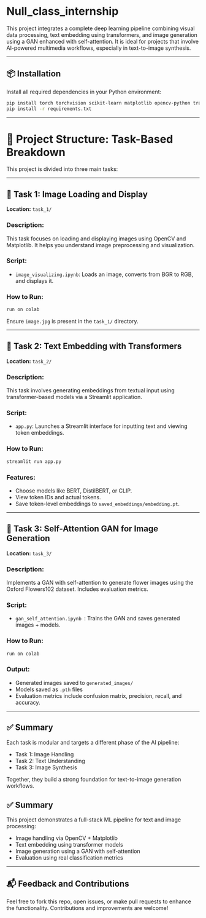 # Null_class_internship



This project integrates a complete deep learning pipeline combining visual data processing, text embedding using transformers, and image generation using a GAN enhanced with self-attention. It is ideal for projects that involve AI-powered multimedia workflows, especially in text-to-image synthesis.

---

## 📦 Installation

Install all required dependencies in your Python environment:

```bash
pip install torch torchvision scikit-learn matplotlib opencv-python transformers datasets streamlit
pip install -r requirements.txt
```

---

# 📁 Project Structure: Task-Based Breakdown

This project is divided into three main tasks:

---

## 🧩 Task 1: Image Loading and Display

**Location:** `task_1/`

### Description:

This task focuses on loading and displaying images using OpenCV and Matplotlib. It helps you understand image preprocessing and visualization.

### Script:

* `image_visualizing.ipynb`: Loads an image, converts from BGR to RGB, and displays it.

### How to Run:

```bash
run on colab
```

Ensure `image.jpg` is present in the `task_1/` directory.

---

## 🧩 Task 2: Text Embedding with Transformers

**Location:** `task_2/`

### Description:

This task involves generating embeddings from textual input using transformer-based models via a Streamlit application.

### Script:

* `app.py`: Launches a Streamlit interface for inputting text and viewing token embeddings.

### How to Run:

```bash
streamlit run app.py
```

### Features:

* Choose models like BERT, DistilBERT, or CLIP.
* View token IDs and actual tokens.
* Save token-level embeddings to `saved_embeddings/embedding.pt`.

---

## 🧩 Task 3: Self-Attention GAN for Image Generation

**Location:** `task_3/`

### Description:

Implements a GAN with self-attention to generate flower images using the Oxford Flowers102 dataset. Includes evaluation metrics.

### Script:

* `gan_self_attention.ipynb `: Trains the GAN and saves generated images + models.

### How to Run:

```bash
run on colab
```

### Output:

* Generated images saved to `generated_images/`
* Models saved as `.pth` files
* Evaluation metrics include confusion matrix, precision, recall, and accuracy.

---

## ✅ Summary

Each task is modular and targets a different phase of the AI pipeline:

* Task 1: Image Handling
* Task 2: Text Understanding
* Task 3: Image Synthesis

Together, they build a strong foundation for text-to-image generation workflows.


## ✅ Summary

This project demonstrates a full-stack ML pipeline for text and image processing:

* Image handling via OpenCV + Matplotlib
* Text embedding using transformer models
* Image generation using a GAN with self-attention
* Evaluation using real classification metrics

---

## 📬 Feedback and Contributions

Feel free to fork this repo, open issues, or make pull requests to enhance the functionality. Contributions and improvements are welcome!
